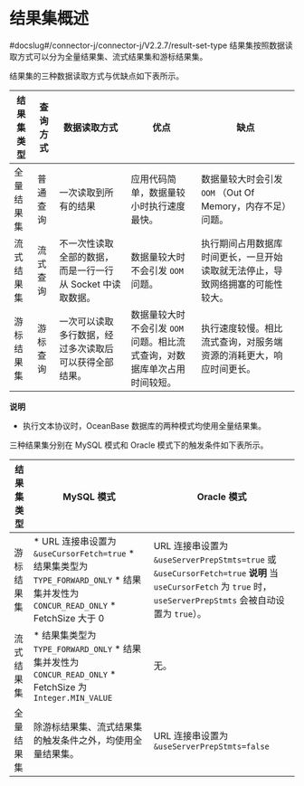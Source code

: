 结果集概述 
==========================
#docslug#/connector-j/connector-j/V2.2.7/result-set-type
结果集按照数据读取方式可以分为全量结果集、流式结果集和游标结果集。

结果集的三种数据读取方式与优缺点如下表所示。


| 结果集类型 | 查询方式 |              数据读取方式               |                    优点                    |                   缺点                    |
|-------|------|-----------------------------------|------------------------------------------|-----------------------------------------|
| 全量结果集 | 普通查询 | 一次读取到所有的结果                        | 应用代码简单，数据量较小时执行速度最快。                     | 数据量较大时会引发 `OOM` （Out Of Memory，内存不足）问题。 |
| 流式结果集 | 流式查询 | 不一次性读取全部的数据，而是一行一行从 Socket 中读取数据。 | 数据量较大时不会引发 `OOM` 问题。                     | 执行期间占用数据库时间更长，一旦开始读取就无法停止，导致网络拥塞的可能性较大。 |
| 游标结果集 | 游标查询 | 一次可以读取多行数据，经过多次读取后可以获得全部结果。       | 数据量较大时不会引发 `OOM` 问题。相比流式查询，对数据库单次占用时间较短。 | 执行速度较慢。相比流式查询，对服务端资源的消耗更大，响应时间更长。       |


**说明**



* 执行文本协议时，OceanBase 数据库的两种模式均使用全量结果集。

  




三种结果集分别在 MySQL 模式和 Oracle 模式下的触发条件如下表所示。


| 结果集类型 |                                                                                                                                  MySQL 模式                                                                                                                                   |                                                                                 Oracle 模式                                                                                  |
|-------|-----------------------------------------------------------------------------------------------------------------------------------------------------------------------------------------------------------------------------------------------------------------------------|----------------------------------------------------------------------------------------------------------------------------------------------------------------------------|
| 游标结果集 | * URL 连接串设置为 `&useCursorFetch=true`   * 结果集类型为 `TYPE_FORWARD_ONLY`   * 结果集并发性为`CONCUR_READ_ONLY`   * FetchSize 大于 0    | URL 连接串设置为 `&useServerPrepStmts=true` 或 `&useCursorFetch=true` **说明**  当 `useCursorFetch` 为 `true` 时，`useServerPrepStmts` 会被自动设置为 `true`）。 |
| 流式结果集 | * 结果集类型为 `TYPE_FORWARD_ONLY`   * 结果集并发性为 `CONCUR_READ_ONLY`   * FetchSize 为 `Integer.MIN_VALUE`                                                         |  无。                                                                                                                                                        |
| 全量结果集 | 除游标结果集、流式结果集的触发条件之外，均使用全量结果集。                                                                                                                                                                                                                                               | URL 连接串设置为 `&useServerPrepStmts=false`                                                                                                                                     |


